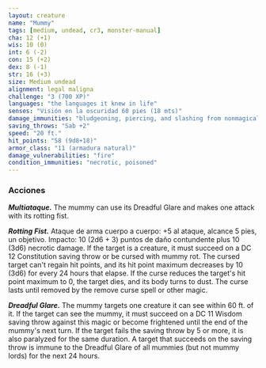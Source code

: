```yaml
---
layout: creature
name: "Mummy"
tags: [medium, undead, cr3, monster-manual]
cha: 12 (+1)
wis: 10 (0)
int: 6 (-2)
con: 15 (+2)
dex: 8 (-1)
str: 16 (+3)
size: Medium undead
alignment: legal maligna
challenge: "3 (700 XP)"
languages: "the languages it knew in life"
senses: "Visión en la oscuridad 60 pies (18 mts)"
damage_immunities: "bludgeoning, piercing, and slashing from nonmagical weapons"
saving_throws: "Sab +2"
speed: "20 ft."
hit_points: "58 (9d8+18)"
armor_class: "11 (armadura natural)"
damage_vulnerabilities: "fire"
condition_immunities: "necrotic, poisoned"
---
```


### Acciones

***Multiataque.*** The mummy can use its Dreadful Glare and makes one attack with its rotting fist.

***Rotting Fist.*** Ataque de arma cuerpo a cuerpo: +5 al ataque, alcance 5 pies, un objetivo. Impacto: 10 (2d6 + 3) puntos de daño contundente plus 10 (3d6) necrotic damage. If the target is a creature, it must succeed on a DC 12 Constitution saving throw or be cursed with mummy rot. The cursed target can't regain hit points, and its hit point maximum decreases by 10 (3d6) for every 24 hours that elapse. If the curse reduces the target's hit point maximum to 0, the target dies, and its body turns to dust. The curse lasts until removed by the remove curse spell or other magic.

***Dreadful Glare.*** The mummy targets one creature it can see within 60 ft. of it. If the target can see the mummy, it must succeed on a DC 11 Wisdom saving throw against this magic or become frightened until the end of the mummy's next turn. If the target fails the saving throw by 5 or more, it is also paralyzed for the same duration. A target that succeeds on the saving throw is immune to the Dreadful Glare of all mummies (but not mummy lords) for the next 24 hours.